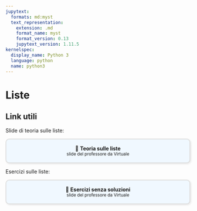 ```yaml
---
jupytext:
  formats: md:myst
  text_representation:
    extension: .md
    format_name: myst
    format_version: 0.13
    jupytext_version: 1.11.5
kernelspec:
  display_name: Python 3
  language: python
  name: python3
---
```


# Liste

## Link utili

Slide di teoria sulle liste:

<a href="chrome-extension://efaidnbmnnnibpcajpcglclefindmkaj/https://virtuale.unibo.it/pluginfile.php/2433176/mod_resource/content/16/L9.pdf" target="_blank" style="text-decoration: none;">
  <div style="border: 2px solid #ddd; padding: 16px; border-radius: 10px; background-color: #f0f8ff; text-align: center; box-shadow: 2px 2px 5px rgba(0,0,0,0.1);">
    📎 <strong>Teoria sulle liste</strong><br>
    <small>slide del professore da Virtuale</small>
  </div>
</a>

Esercizi sulle liste:

<a href="https://virtuale.unibo.it/mod/resource/view.php?id=1836067" target="_blank" style="text-decoration: none;">
  <div style="border: 2px solid #ddd; padding: 16px; border-radius: 10px; background-color: #f0f8ff; text-align: center; box-shadow: 2px 2px 5px rgba(0,0,0,0.1);">
    📎 <strong>Esercizi senza soluzioni</strong><br>
    <small>slide del professore da Virtuale</small>
  </div>
</a>